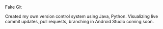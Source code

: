 Fake Git

Created my own version control system using Java, Python. Visualizing live commit updates, pull requests, branching in Android Studio coming soon.
